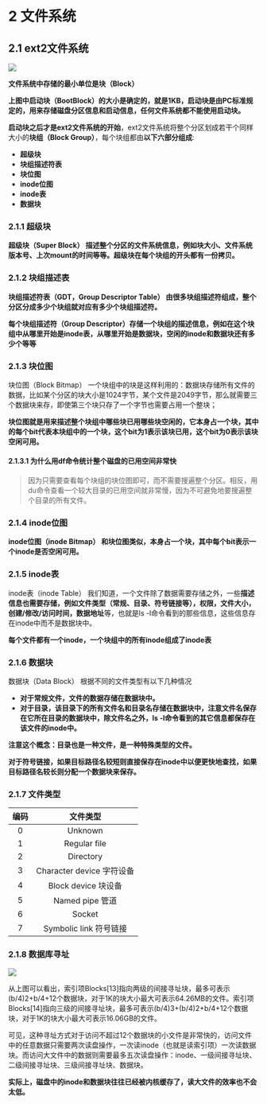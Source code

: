 # 2 文件系统

## 2.1 ext2文件系统

![](http://base422.oss-cn-beijing.aliyuncs.com/sysfileext2.png)

**文件系统中存储的最小单位是块（Block）**

**上图中启动块（BootBlock）的大小是确定的，就是1KB，启动块是由PC标准规定的，用来存储磁盘分区信息和启动信息，任何文件系统都不能使用启动块。**

**启动块之后才是ext2文件系统的开始**，ext2文件系统将整个分区划成若干个同样大小的**块组（Block Group）**，每个块组都由**以下六部分组成**:

- **超级块**
- **块组描述符表**
- **块位图**
- **inode位图**
- **inode表**
- **数据块**

### 2.1.1 超级块

**超级块（Super Block） 描述整个分区的文件系统信息，例如块大小、文件系统版本号、上次mount的时间等等。超级块在每个块组的开头都有一份拷贝。**

### 2.1.2 块组描述表

**块组描述符表（GDT，Group Descriptor Table） 由很多块组描述符组成，整个分区分成多少个块组就对应有多少个块组描述符。**

**每个块组描述符（Group Descriptor）存储一个块组的描述信息，例如在这个块组中从哪里开始是inode表，从哪里开始是数据块，空闲的inode和数据块还有多少个等等**

### 2.1.3 块位图

块位图（Block Bitmap） 一个块组中的块是这样利用的：数据块存储所有文件的数据，比如某个分区的块大小是1024字节，某个文件是2049字节，那么就需要三个数据块来存，即使第三个块只存了一个字节也需要占用一个整块；

**块位图就是用来描述整个块组中哪些块已用哪些块空闲的，它本身占一个块，其中的每个bit代表本块组中的一个块，这个bit为1表示该块已用，这个bit为0表示该块空闲可用。**

#### 2.1.3.1 为什么用df命令统计整个磁盘的已用空间非常快

>因为只需要查看每个块组的块位图即可，而不需要搜遍整个分区。相反，用du命令查看一个较大目录的已用空间就非常慢，因为不可避免地要搜遍整个目录的所有文件。



### 2.1.4 inode位图 

**inode位图（inode Bitmap） 和块位图类似，本身占一个块，其中每个bit表示一个inode是否空闲可用。**



### 2.1.5 inode表

inode表（inode Table） 我们知道，一个文件除了数据需要存储之外，一些**描述信息也需要存储，例如文件类型（常规、目录、符号链接等），权限，文件大小，创建/修改/访问时间，数据地址**等，也就是ls -l命令看到的那些信息，这些信息存在inode中而不是数据块中。

**每个文件都有一个inode，一个块组中的所有inode组成了inode表**



### 2.1.6 数据块

数据块（Data Block） 根据不同的文件类型有以下几种情况

- **对于常规文件，文件的数据存储在数据块中。**
- **对于目录，该目录下的所有文件名和目录名存储在数据块中，注意文件名保存在它所在目录的数据块中，除文件名之外，ls -l命令看到的其它信息都保存在该文件的inode中。**

**注意这个概念：目录也是一种文件，是一种特殊类型的文件。**

**对于符号链接，如果目标路径名较短则直接保存在inode中以便更快地查找，如果目标路径名较长则分配一个数据块来保存。**



### 2.1.7 文件类型


|编码|文件类型|
|:----:|:----:|
|0|Unknown|
|1|Regular file|
|2|Directory|
|3|Character device 字符设备|
|4|Block device 块设备|
|5|Named pipe 管道|
|6|Socket|
|7|Symbolic link 符号链接|

### 2.1.8 数据库寻址

![](http://base422.oss-cn-beijing.aliyuncs.com/sysfilefind.png)

从上图可以看出，索引项Blocks[13]指向两级的间接寻址块，最多可表示(b/4)2+b/4+12个数据块，对于1K的块大小最大可表示64.26MB的文件。索引项Blocks[14]指向三级的间接寻址块，最多可表示(b/4)3+(b/4)2+b/4+12个数据块，对于1K的块大小最大可表示16.06GB的文件。

可见，这种寻址方式对于访问不超过12个数据块的小文件是非常快的，访问文件中的任意数据只需要两次读盘操作，一次读inode（也就是读索引项）一次读数据块。而访问大文件中的数据则需要最多五次读盘操作：inode、一级间接寻址块、二级间接寻址块、三级间接寻址块、数据块。

**实际上，磁盘中的inode和数据块往往已经被内核缓存了，读大文件的效率也不会太低。**




